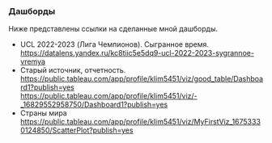 ### Дашборды
Ниже представлены ссылки на сделанные мной дашборды.

- UCL 2022-2023 (Лига Чемпионов). Сыгранное время.<br>
https://datalens.yandex.ru/kc8tiic5e5dq9-ucl-2022-2023-sygrannoe-vremya <br>
- Старый источник, отчетность. <br>
https://public.tableau.com/app/profile/klim5451/viz/good_table/Dashboard1?publish=yes <br>
https://public.tableau.com/app/profile/klim5451/viz/-_16829552958750/Dashboard1?publish=yes <br>
- Страны мира <br>
https://public.tableau.com/app/profile/klim5451/viz/MyFirstViz_16753330124850/ScatterPlot?publish=yes <br>
